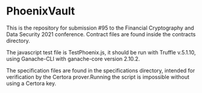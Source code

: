 # PhoenixVault

This is the repository for submission #95 to the Financial Cryptography and Data Security 2021 conference.
Contract files are found inside the contracts directory.

The javascript test file is TestPhoenix.js, it should be run with Truffle v.5.1.10, using Ganache-CLI with ganache-core version 2.10.2.

The specification files are found in the specifications directory, intended for verification by the Certora prover.Running the script is impossible without using a Certora key.
